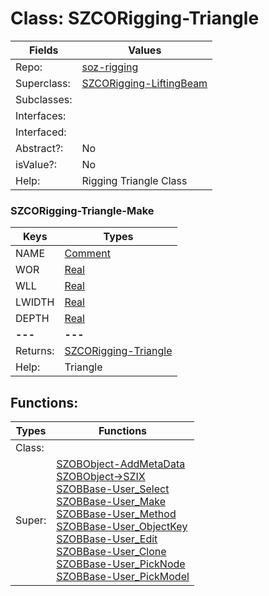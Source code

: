 
# Class:	SZCORigging-Triangle

| Fields | Values |
| --------- | --------- |
| Repo: | [soz-rigging](/repos/soz-rigging.html) |
| Superclass: | [SZCORigging-LiftingBeam](SZCORigging-LiftingBeam.html) |
| Subclasses: |  |
| Interfaces: |  |
| Interfaced: |  |
| Abstract?: | No |
| isValue?: | No |
| Help: | Rigging Triangle Class |

### SZCORigging-Triangle-Make

| Keys | Types |
| --------- | --------- |
| NAME | [Comment](Comment.html) |
| WOR | [Real](Real.html) |
| WLL | [Real](Real.html) |
| LWIDTH | [Real](Real.html) |
| DEPTH | [Real](Real.html) |
| **---** | **---** |
| Returns: | [SZCORigging-Triangle](SZCORigging-Triangle.html) |
| Help: | Triangle |


## Functions:

| Types | Functions |
| --------- | --------- |
| Class: |  |
| Super: | [SZOBObject-AddMetaData](SZOBObject.html) <br> [SZOBObject->SZIX](SZOBObject.html) <br> [SZOBBase-User_Select](SZOBBase.html) <br> [SZOBBase-User_Make](SZOBBase.html) <br> [SZOBBase-User_Method](SZOBBase.html) <br> [SZOBBase-User_ObjectKey](SZOBBase.html) <br> [SZOBBase-User_Edit](SZOBBase.html) <br> [SZOBBase-User_Clone](SZOBBase.html) <br> [SZOBBase-User_PickNode](SZOBBase.html) <br> [SZOBBase-User_PickModel](SZOBBase.html) |



